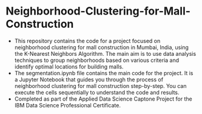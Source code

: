 # Neighborhood-Clustering-for-Mall-Construction
* This repository contains the code for a project focused on neighborhood clustering for mall construction in Mumbai, India, using the K-Nearest Neighbors Algorithm. The main aim is to use data analysis techniques to group neighborhoods based on various criteria and identify optimal locations for building malls.
* The segmentation.ipynb file contains the main code for the project. It is a Jupyter Notebook that guides you through the process of neighborhood clustering for mall construction step-by-step. You can execute the cells sequentially to understand the code and results.
* Completed as part of the Applied Data Science Captone Project for the IBM Data Science Professional Certificate. 
